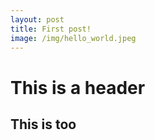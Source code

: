 ```yaml
---
layout: post
title: First post!
image: /img/hello_world.jpeg
---
```


# This is a header
## This is too
